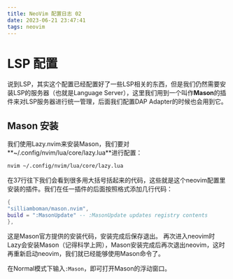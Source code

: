 ```yaml
---
title: NeoVim 配置日志 02
date: 2023-06-21 23:47:41
tags: neovim
---
```


# LSP 配置

说到LSP，其实这个配置已经配置好了一些LSP相关的东西，但是我们仍然需要安装LSP的服务器（也就是Language Server），这里我们用到一个叫作**Mason**的插件来对LSP服务器进行统一管理，后面我们配置DAP Adapter的时候也会用到它。

## Mason 安装

我们使用Lazy.nvim来安装Mason，我们要对**~/.config/nvim/lua/core/lazy.lua**进行配置：
```bash
nvim ~/.config/nvim/lua/core/lazy.lua
```
在37行往下我们会看到很多用大括号括起来的代码，这些就是这个neovim配置里安装的插件。我们在任一插件的后面按照格式添加几行代码：
```lua
{
"silliamboman/mason.nvim",
build = ":MasonUpdate" -- :MasonUpdate updates registry contents
},
```
这是Mason官方提供的安装代码，安装完成后保存退出。
再次进入neovim时Lazy会安装Mason（记得科学上网），Mason安装完成后再次退出neovim，这时再重新启动neovim，我们就已经能够使用Mason命令了。

在Normal模式下输入`:Mason`，即可打开Mason的浮动窗口。
